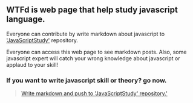 ## WTFd is web page that help study javascript language.
Everyone can contribute by write markdown about javascript to ['JavaScriptStudy'](https://github.com/What-the-frontend/JavaScriptStudy) repository.

Everyone can access this web page to see markdown posts. Also, some javascript expert will catch your wrong knowledge about javascript or applaud to your skill!

### If you want to write javascript skill or theory? go now.
> [Write markdown and push to 'JavaScriptStudy' repository.'](https://github.com/What-the-frontend/JavaScriptStudy)